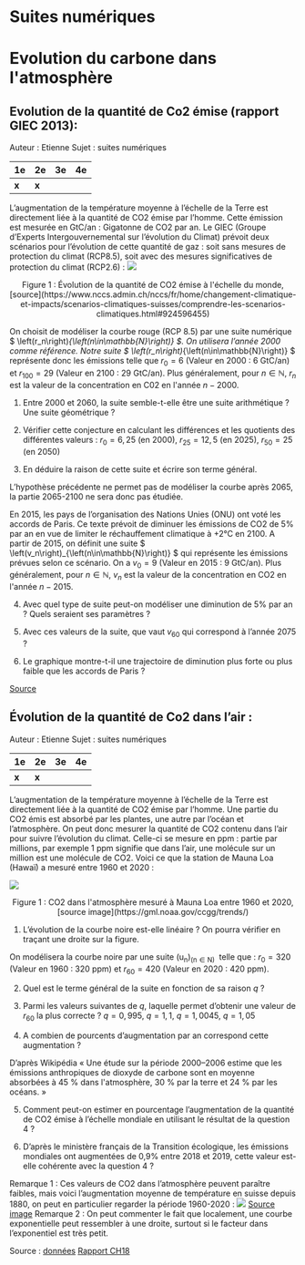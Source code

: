 # Suites numériques
# Evolution du carbone dans l'atmosphère

## **Evolution de la quantité de Co2 émise (rapport GIEC 2013)**:

Auteur : Etienne
Sujet : suites numériques

| 1e | 2e | 3e  | 4e  |
| ----------- | ----------- |-----|-----|
| **x** | **x** |     |  |

L’augmentation de la température moyenne à l’échelle de la Terre est directement liée à la quantité de CO2 émise par l’homme. Cette émission est mesurée en GtC/an : Gigatonne de CO2 par an. Le GIEC (Groupe d’Experts Intergouvernemental sur l’évolution du Climat) prévoit deux scénarios pour l’évolution de cette quantité de gaz : soit sans mesures de protection du climat (RCP8.5), soit avec des mesures significatives de protection du climat (RCP2.6) :
![](../images/emission_deux_scenarios.png)
<p style="text-align: center;"> Figure 1 : Évolution de la quantité de CO2 émise à l'échelle du monde, [source](https://www.nccs.admin.ch/nccs/fr/home/changement-climatique-et-impacts/scenarios-climatiques-suisses/comprendre-les-scenarios-climatiques.html#924596455) </p>

On choisit de modéliser la courbe rouge (RCP 8.5) par une suite numérique $ \left(r_n\right)_{\left(n\in\mathbb{N}\right)} $. On utilisera l’année 2000 comme référence. Notre suite $ \left(r_n\right)_{\left(n\in\mathbb{N}\right)} $ représente donc les émissions telle que $r_0=6$ (Valeur en 2000 :  6 GtC/an) et $r_{100}=29$ (Valeur en 2100 : 29 GtC/an). Plus généralement, pour $n\in \mathbb{N}$, $r_n$ est la valeur de la concentration en C02 en l'année $n-2000$.

1. Entre 2000 et 2060, la suite semble-t-elle être une suite arithmétique ? Une suite géométrique ?

2. Vérifier cette conjecture en calculant les différences et les quotients des différentes valeurs : $r_0=6,25$  (en 2000), $r_{25}=12,5$ (en 2025), $r_{50}=25$ (en 2050)

3. En déduire la raison de cette suite et écrire son terme général.

L’hypothèse précédente ne permet pas de modéliser la courbe après 2065, la partie 2065-2100 ne sera donc pas étudiée.

En 2015, les pays de l’organisation des Nations Unies (ONU) ont voté les accords de Paris. Ce texte prévoit de diminuer les émissions de CO2 de 5% par an en vue de limiter le réchauffement climatique à +2°C en 2100. A partir de 2015, on définit une suite $ \left(v_n\right)_{\left(n\in\mathbb{N}\right)} $ qui représente les émissions prévues selon ce scénario. On a $v_0=9$ (Valeur en 2015 : 9 GtC/an).
Plus généralement, pour $n\in \mathbb{N}$, $v_n$ est la valeur de la concentration en CO2 en l'année $n-2015$.

4. Avec quel type de suite peut-on modéliser une diminution de 5% par an ? Quels seraient ses paramètres ?

5. Avec ces valeurs de la suite, que vaut $v_{60}$ qui correspond à l’année 2075 ?

6. Le graphique montre-t-il une trajectoire de diminution plus forte ou plus faible que les accords de Paris ?

[Source](https://www.nccs.admin.ch/nccs/fr/home/changement-climatique-et-impacts/scenarios-climatiques-suisses/comprendre-les-scenarios-climatiques.html#924596455)

## **Évolution de la quantité de Co2 dans l’air :**  

Auteur : Etienne
Sujet : suites numériques

| 1e | 2e | 3e  | 4e  |
| ----------- | ----------- |-----|-----|
| **x** | **x** |     |  |


L’augmentation de la température moyenne à l’échelle de la Terre est directement liée à la quantité de CO2 émise par l’homme. Une partie du CO2 émis est absorbé par les plantes, une autre par l’océan et l’atmosphère. On peut donc mesurer la quantité de CO2 contenu dans l’air pour suivre l’évolution du climat. Celle-ci se mesure en ppm : partie par millions, par exemple 1 ppm signifie que dans l’air, une molécule sur un million est une molécule de CO2. Voici ce que la station de Mauna Loa (Hawaï) a mesuré entre 1960 et 2020 :

![](../images/emission_co2_air.jpg)

<p style="text-align: center;"> Figure 1  : CO2 dans l'atmosphère mesuré à Mauna Loa entre 1960 et 2020, [source image](https://gml.noaa.gov/ccgg/trends/) </p>

1. L’évolution de la courbe noire est-elle linéaire ? On pourra vérifier en traçant une droite sur la figure.

On modélisera la courbe noire par une suite $\left(\mathrm{u}_\mathrm{n}\right)_{\left(\mathrm{n \in N }\right)}\mathrm{\ }$ telle que : $r_0=320$ (Valeur en 1960 :  320 ppm) et $r_{60}=420$ (Valeur en 2020 : 420 ppm).

2. Quel est le terme général de la suite en fonction de sa raison $q$ ?

3. 	Parmi les valeurs suivantes de $q$, laquelle permet d’obtenir une valeur de $r_{60}$ la plus correcte ? $q=0,995$, $q=1,1$, $q=1,0045$, $q=1,05$

4. A combien de pourcents d’augmentation par an correspond cette augmentation ?

D’après Wikipédia « Une étude sur la période 2000–2006 estime que les émissions anthropiques de dioxyde de carbone sont en moyenne absorbées à 45 % dans l'atmosphère, 30 % par la terre et 24 % par les océans. »

5. Comment peut-on estimer en pourcentage l’augmentation de la quantité de CO2 émise à l’échelle mondiale en utilisant le résultat de la question 4 ?

6. D’après le ministère français de la Transition écologique, les émissions mondiales ont augmentées de 0,9% entre 2018 et 2019, cette valeur est-elle cohérente avec la question 4 ?

Remarque 1 : Ces valeurs de CO2 dans l’atmosphère peuvent paraître faibles, mais voici l’augmentation moyenne de température en suisse depuis 1880, on peut en particulier regarder la période 1960-2020 :
![](../images/complement_temp_suisse.jpg)
[Source image](https://www.meteosuisse.admin.ch/services-et-publications/applications/ext/climate-evolution-series-public.html)
Remarque 2 : On peut commenter le fait que localement, une courbe exponentielle peut ressembler à une droite, surtout si le facteur dans l’exponentiel est très petit.

Source : [données](https://www.meteosuisse.admin.ch/climat/changement-climatique.html)
[Rapport CH18](https://www.nccs.admin.ch/nccs/fr/home/changement-climatique-et-impacts/scenarios-climatiques-suisses/rapport-technique.html)
